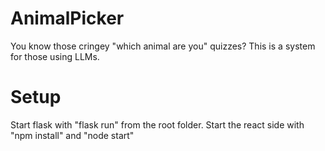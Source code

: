 # AnimalPicker
You know those cringey "which animal are you" quizzes? This is a system for those using LLMs.

# Setup

Start flask with "flask run" from the root folder. Start the react side with "npm install" and "node start"